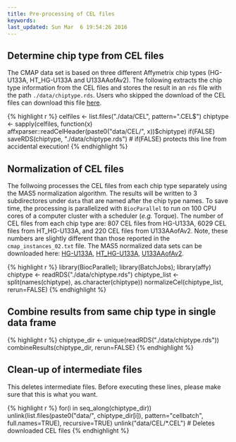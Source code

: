 ```yaml
---
title: Pre-processing of CEL files
keywords: 
last_updated: Sun Mar  6 19:54:26 2016
---
```


## Determine chip type from CEL files 
The CMAP data set is based on three different Affymetrix chip types (HG-U133A,
HT_HG-U133A and U133AAofAv2). The following extracts the chip type information
from the CEL files and stores the result in an `rds` file with the path 
`./data/chiptype.rds`. Users who skipped the download of the CEL files can
download this file [here](http://biocluster.ucr.edu/~tgirke/projects/longevity/cmap/data/chiptype.rds).


{% highlight r %}
celfiles <- list.files("./data/CEL", pattern=".CEL$")
chiptype <- sapply(celfiles, function(x) affxparser::readCelHeader(paste0("data/CEL/", x))$chiptype)
if(FALSE) saveRDS(chiptype, "./data/chiptype.rds") # if(FALSE) protects this line from accidental execution!
{% endhighlight %}


## Normalization of CEL files

The follwoing processes the CEL files from each chip type separately using the
MAS5 normalization algorithm. The results will be written to 3 subdirectores
under `data` that are named after the chip type names.  To save time, the
processing is parallelized with `BiocParallel` to run on 100 CPU cores of a
computer cluster with a scheduler (_e.g._ Torque). The number of CEL files from
each chip type are: 807 CEL files from HG-U133A, 6029 CEL files from
HT_HG-U133A, and 220 CEL files from U133AAofAv2. Note, these numbers are slightly
different than those reported in the `cmap_instances_02.txt` file. The MAS5 normalized data
sets can be downloaded here: 
[HG-U133A](http://biocluster.ucr.edu/~tgirke/projects/longevity/cmap/data/HG-U133A/all_mas5exprs.rds), 
[HT_HG-U133A](http://biocluster.ucr.edu/~tgirke/projects/longevity/cmap/data/HT_HG-U133A/all_mas5exprs.rds), 
[U133AAofAv2](http://biocluster.ucr.edu/~tgirke/projects/longevity/cmap/data/U133AAofAv2/all_mas5exprs.rds).



{% highlight r %}
library(BiocParallel); library(BatchJobs); library(affy)
chiptype <- readRDS("./data/chiptype.rds")
chiptype_list <- split(names(chiptype), as.character(chiptype))
normalizeCel(chiptype_list, rerun=FALSE) 
{% endhighlight %}


## Combine results from same chip type in single data frame


{% highlight r %}
chiptype_dir <- unique(readRDS("./data/chiptype.rds"))
combineResults(chiptype_dir, rerun=FALSE)
{% endhighlight %}


## Clean-up of intermediate files

This deletes intermediate files. Before executing these lines, please make sure that this is what you want.


{% highlight r %}
for(i in seq_along(chiptype_dir)) unlink(list.files(paste0("data/", chiptype_dir[i]), pattern="cellbatch", full.names=TRUE), recursive=TRUE)
unlink("data/CEL/*.CEL") # Deletes downloaded CEL files
{% endhighlight %}


